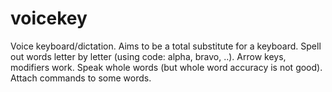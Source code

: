 voicekey
========

Voice keyboard/dictation. Aims to be a total substitute for a keyboard. Spell out words letter by letter (using code: alpha, bravo, ..). Arrow keys, modifiers work. Speak whole words (but whole word accuracy is not good). Attach commands to some words.
